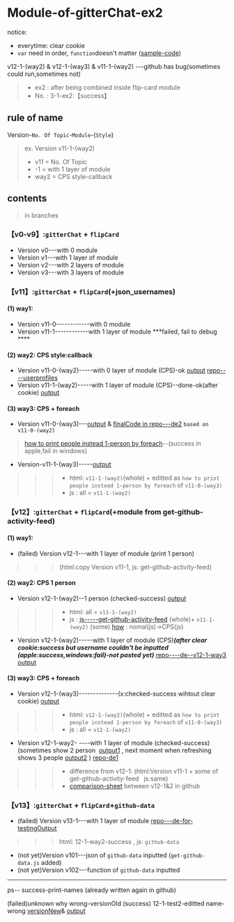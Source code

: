 # Module-of-gitterChat-ex2

notice:
- everytime: clear cookie
- `var` need in order, `function`doesn't matter    ([sample-code](https://github.com/kiecoo/module-gitterChat---ex2/commit/75f424bfff345c15873121097411095ff5ef38fe#diff-eacf331f0ffc35d4b482f1d15a887d3b))

 v12-1-(way2) &  v12-1-(way3)   & v11-1-(way2)  ---github has bug(sometimes could run,sometimes not)

>- ex2 : after being combined inside flip-card module
>- No. : 3-1-ex2:【success】

## rule of name
Version-`No. Of Topic`-`Module`-(`Style`)
>ex.  Version v11-1-(way2)
>* v11 = No. Of Topic
>* -1 =  with 1 layer  of module
>* way2 = CPS style-callback

##  contents
>in branches

### 【v0-v9】:`gitterChat` + `flipCard`
- Version v0---with 0 module
- Version v1---with 1 layer  of module
- Version v2---with 2 layers of module
- Version v3---with 3 layers of module

### 【v11】:`gitterChat` + `flipCard`(+json_usernames)
#### (1) way1:
- Version v11-0------------with 0 module
- Version v11-1------------with 1 layer  of module  ***failed, fail to debug ****
#### (2) way2:  CPS style:callback
- Version v11-0-(way2)-----with 0 layer  of module (CPS)-ok  [output](https://i.imgur.com/ILMrzJT.png)  [repo----userprofiles](https://github.com/kiecoo/userprofiles)
- Version v11-1-(way2)-----with 1 layer  of module (CPS)--done-ok(after cookie)  [output](https://i.imgur.com/ILMrzJT.png) 

#### (3) way3:  CPS + foreach 
- Version v11-0-(way3)---[output](https://i.imgur.com/RfqIDBk.png) & [finalCode in repo---de2](https://github.com/kiecoo/de2/tree/ce942f41b5b6e2fb94b9e1e970c4b66e772a6e17) `based on  v11-0-(way2)`
> [how to print people instead 1-person by foreach](https://github.com/kiecoo/de2/commit/b93fcaca3536f4d22eb90b168f80ba3f64a8df6c#diff-eacf331f0ffc35d4b482f1d15a887d3b)--(success in apple,fail in windows)

- Version-v11-1-(way3)-----[output](https://i.imgur.com/jOnlcE5.png)
>>> - html: `v11-1-(way2)`(whole) +  editted as `how to print people instead 1-person by foreach` of `v11-0-(way3)`
>>> - js : all = `v11-1-(way2)`
### 【v12】:`gitterChat` + `flipCard`(+module from get-github-activity-feed)
#### (1) way1:
- (failed) Version v12-1---with 1 layer  of module  (print 1 person)
>>>  (html:copy Version v11-1,    js: get-github-activity-feed)


#### (2) way2:  CPS        1 person
- Version v12-1-(way2)--1 person (checked-success)  [output](https://i.imgur.com/NqD3Rg4.png)
>>> - html: all =  `v11-1-(way2)` 
>>> - js : [js-----get-github-activity-feed](https://github.com/kiecoo/get-github-activity-feed/blob/master/index.js) (whole)+  `v11-1-(way2)` (some)  [how](https://github.com/kiecoo/module-gitterChat---ex2/commit/bbc28050ff5373616fc4838e62728296ac50f47a) : nomal(js)->CPS(js)
- Version v12-1-(way2)-----with 1 layer  of module (CPS)***(after clear cookie:success but username couldn't be inputted (apple:success,windows:fail)-not pasted yet)***  [repo----de--v12-1-way3](https://github.com/kiecoo/de--v12-1-way3)   [output](https://i.imgur.com/GU03dnu.png)

#### (3) way3:  CPS + foreach 
- Version v12-1-(way3)--------------(x:checked-success wihtout clear cookie)   [output](https://i.imgur.com/yqy8eEq.png)
>>> - html: `v12-1-(way2)`(whole) +  editted as `how to print people instead 1-person by foreach` of `v11-0-(way3)`
>>> - js : all = `v12-1-(way2)`
- Version v12-1-way2- ----with 1 layer  of module  (checked-success) (sometimes show  2 person  [output1](https://i.imgur.com/94a3HIL.png) , next moment when refreshing shows 3 people [output2](https://i.imgur.com/wi83AvE.png) ) [repo-de1](https://github.com/kiecoo/de1) 
>>> -  difference from v12-1: (html:Version v11-1 + some of  get-github-activity-feed    js:same)
>>>  - [comparison-sheet](https://github.com/kiecoo/module-gitterChat---ex2/commit/28bbff649d69620a97be2f4c281addc5360ab503#diff-eacf331f0ffc35d4b482f1d15a887d3b)  between v12-1&2 in github

### 【v13】:`gitterChat` + `flipCard`+`github-data`
- (failed) Version v13-1---with 1 layer  of module    [repo---de-for-testingOutput](https://github.com/kiecoo/de-for-testingOutput)
>>> html: 12-1-way2-success , js: `github-data`


- (not yet)Version v101---json of `github-data` inputted (`get-github-data.js` added)
- (not yet)Version v102---function of `github-data` inputted

-----
ps-- success-print-names
(already written again in github)

(failed)unknown why wrong-versionOld
(success) 12-1-test2-editted name-wrong  [versionNew](https://github.com/kiecoo/de-for-testingOutput)& [output](https://i.imgur.com/mqrEPg6.png)





